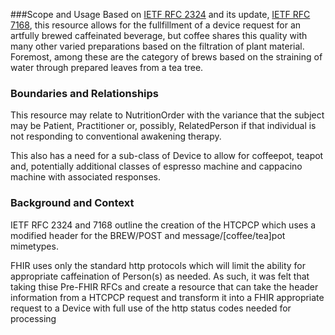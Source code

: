 ###Scope and Usage
Based on <a href="https://tools.ietf.org/html/rfc2324">IETF RFC 2324</a> and its update, <a href="https://tools.ietf.org/html/rfc7168">IETF RFC 7168</a>, this resource allows for the fullfillment of a device request for an artfully brewed caffeinated beverage,
but coffee shares this quality with many other varied preparations based on the filtration of plant material.  Foremost, among these are the category of brews
based on the straining of water through prepared leaves from a tea tree.


### Boundaries and Relationships

This resource may relate to NutritionOrder with the variance that the subject may be Patient, Practitioner or, possibly, RelatedPerson if that individual is not responding to conventional awakening therapy.

This also has a need for a sub-class of Device to allow for coffeepot, teapot and, potentially additional classes of espresso machine and cappacino machine with associated responses.

### Background and Context

IETF RFC 2324 and 7168 outline the creation of the HTCPCP which uses a modified header for the BREW/POST and message/[coffee/tea]pot mimetypes.

FHIR uses only the standard http protocols which will limit the ability for appropriate caffeination of Person(s) as needed.  As such, it was felt that taking thise Pre-FHIR RFCs and
create a resource that can take the header information from a HTCPCP request and transform it into a FHIR appropriate request to a Device with full use of the http status codes needed for processing
